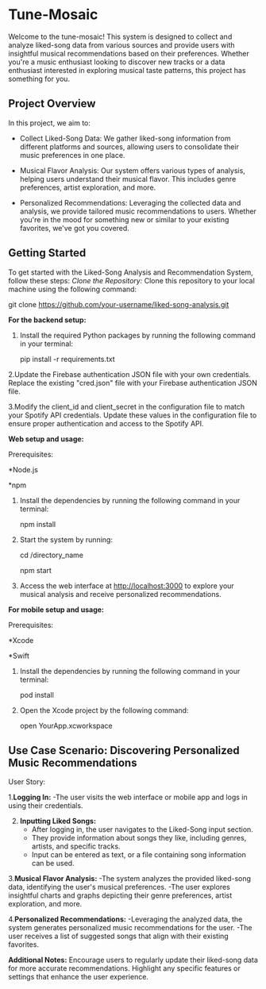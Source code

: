 # Tune-Mosaic

Welcome to the tune-mosaic! This system is designed to collect and analyze liked-song data from various sources and provide users with insightful musical recommendations based on their preferences. Whether you're a music enthusiast looking to discover new tracks or a data enthusiast interested in exploring musical taste patterns, this project has something for you.

## Project Overview

In this project, we aim to:

- Collect Liked-Song Data: We gather liked-song information from different platforms and sources, allowing users to consolidate their music preferences in one place.

- Musical Flavor Analysis: Our system offers various types of analysis, helping users understand their musical flavor. This includes genre preferences, artist exploration, and more.

- Personalized Recommendations: Leveraging the collected data and analysis, we provide tailored music recommendations to users. Whether you're in the mood for something new or similar to your existing favorites, we've got you covered.

## Getting Started

To get started with the Liked-Song Analysis and Recommendation System, follow these steps:
 *Clone the Repository:* Clone this repository to your local machine using the following command:

   
   git clone https://github.com/your-username/liked-song-analysis.git
   
**For the backend setup:**

1. Install the required Python packages by running the following command in your terminal:

   pip install -r requirements.txt
   
2.Update the Firebase authentication JSON file with your own credentials. Replace the existing "cred.json" file with your Firebase authentication JSON file.


3.Modify the client_id and client_secret in the configuration file to match your Spotify API credentials. Update these values in the configuration file to ensure proper authentication and access to the Spotify API.
   

**Web setup and usage:** 

Prerequisites:

   *Node.js
  
   *npm


1. Install the dependencies by running the following command in your terminal:

   npm install


2. Start the system by running:
   
   cd /directory_name


   npm start
   

3. Access the web interface at [http://localhost:3000](http://localhost:3000) to explore your musical analysis and receive personalized recommendations.


**For mobile setup and usage:**

Prerequisites:


   *Xcode
   
   *Swift

1. Install the dependencies by running the following command in your terminal:

      pod install

2. Open the Xcode project by the following command:

      open YourApp.xcworkspace



## Use Case Scenario: Discovering Personalized Music Recommendations
User Story: 

1.**Logging In:**
   -The user visits the web interface or mobile app and logs in using their credentials.

2. **Inputting Liked Songs:**
   - After logging in, the user navigates to the Liked-Song input section.
   - They provide information about songs they like, including genres, artists, and specific        tracks.
   - Input can be entered as text, or a file containing song information can be used.

3.**Musical Flavor Analysis:**
   -The system analyzes the provided liked-song data, identifying the user's musical preferences.
   -The user explores insightful charts and graphs depicting their genre preferences, artist        exploration, and more.

4.**Personalized Recommendations:**
   -Leveraging the analyzed data, the system generates personalized music recommendations for       the user.
   -The user receives a list of suggested songs that align with their existing favorites.
     

**Additional Notes:**
Encourage users to regularly update their liked-song data for more accurate recommendations.
Highlight any specific features or settings that enhance the user experience.



